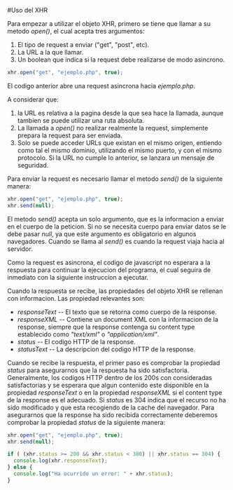 #Uso del XHR

Para empezar a utilizar el objeto XHR, primero se tiene que llamar a su metodo _open()_, el cual acepta tres argumentos:

1. El tipo de request a enviar ("get", "post", etc).
2. La URL a la que llamar.
3. Un boolean que indica si la request debe realizarse de modo asincrono.

```javascript
xhr.open("get", "ejemplo.php", true);
```

El codigo anterior abre una request asincrona hacia _ejemplo.php_.

A considerar que:
1. la URL es relativa a la pagina desde la que sea hace la llamada, aunque tambien se puede utilizar una ruta absoluta.
2. La llamada a _open()_ no realizar realmente la request, simplemente prepara la request para ser enviada.
3. Solo se puede acceder URLs que existan en el mismo origen, entiendo como tal el mismo dominio, utilizando el mismo puerto, y con el mismo protocolo. Si la URL no cumple lo anterior, se lanzara un mensaje de seguridad.

Para enviar la request es necesario llamar el metodo _send()_ de la siguiente manera:
```javascript
xhr.open("get", "ejemplo.php", true);
xhr.send(null);
```

El metodo _send()_ acepta un solo argumento, que es la informacion a enviar en el cuerpo de la peticion. Si no se necesita cuerpo para enviar datos se le debe pasar _null_, ya que este argumento es obligatorio en algunos navegadores. Cuando se llama al _send()_ es cuando la request viaja hacia al servidor.

Como la request es asincrona, el codigo de javascript no esperara a la respuesta para continuar la ejecucion del programa, el cual seguira de inmediato con la siguiente instruccion a ejecutar.

Cuando la respuesta se recibe, las propiedades del objeto XHR se rellenan con informacion. Las propiedad relevantes son:
* _responseText_ -- El texto que se retorna como cuerpo de la response.
* _responseXML_ -- Contiene un document XML con la informacion de la response, siempre que la response contenga su content type establecido como _"text/xml"_ o _"application/xml"_.
* _status_ -- El codigo HTTP de la response.
* _statusText_ -- La descripcion del codigo HTTP de la response.

Cuando se recibe la respuesta, el primer paso es comprobar la propiedad _status_ para asegurarnos que la respuesta ha sido satisfactoria. Generalmente, los codigos HTTP dentro de los 200s con consideradas satisfactorias y se esperara que algun contenido este disponible en la propiedad _responseText_ o en la propiedad _responseXML_ si el content type de la response es el adecuado. Si _status_ es 304 indica que el recurso no ha sido modificado y que esta recogiendo de la cache del navegador.
Para asegurarnos que la response ha sido recibida correctamente deberemos comprobar la propiedad _status_ de la siguiente manera:

```javascript
xhr.open("get", "ejemplo.php", true);
xhr.send(null);

if ( (xhr.status >= 200 && xhr.status < 300) || xhr.status == 304) {
  console.log(xhr.responseText);
} else {
  console.log("Ha ocurrido un error: " + xhr.status);
}
```

